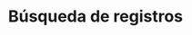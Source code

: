 ---
title: Búsqueda de registros
description: Búsqueda de registros en las colecciones de la Universidad Nacional de Colombia
layout: occurrence
permalink: /occurrence/search
lang-ref: occurrence/search
---